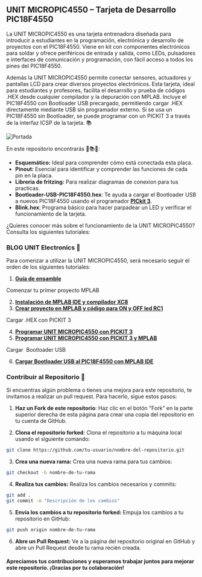## UNIT MICROPIC4550 – Tarjeta de Desarrollo PIC18F4550

La UNIT MICROPIC4550 es una tarjeta entrenadora diseñada para introducir a estudiantes en la programación, electrónica y desarrollo de proyectos con el PIC18F4550. Viene en kit con componentes electrónicos para soldar y ofrece periféricos de entrada y salida, como LEDs, pulsadores e interfaces de comunicación y programación, con fácil acceso a todos los pines del PIC18F4550. 

Además la UNIT MICROPIC4550 permite conectar sensores, actuadores y pantallas LCD para crear diversos proyectos electrónicos. Esta tarjeta, ideal para estudiantes y profesores, facilita el desarrollo y prueba de códigos .HEX desde cualquier compilador y la depuración con MPLAB. Incluye el PIC18F4550 con Bootloader USB precargado, permitiendo cargar .HEX directamente mediante USB sin programador externo. Si se usa un PIC18F4550 sin Bootloader, se puede programar con un PICKIT 3 a través de la interfaz ICSP de la tarjeta. 📚

![Portada](https://uelectronics.com/wp-content/uploads/2021/08/UNIT-MICROPIC4550.jpg)

En este repositorio encontrarás 📄📚🔌:

- **Esquemático:** Ideal para comprender cómo está conectada esta placa.
- **Pinout:** Esencial para identificar y comprender las funciones de cada pin en la placa.
- **Libreria de fritzing:** Para realizar diagramas de conexion para tus practicas.
- **Bootloader-USB-PIC18F4550.hex**: Te ayuda a cargar el Bootloader USB a nuevos PIC18F4550 usando el programador [**PICkit 3**](https://uelectronics.com/producto/pickit-3-programador-universal-pic-con-interfaz-icsp/).
- **Blink.hex**: Programa básico para hacer parpadear un LED y verificar el funcionamiento de la tarjeta.

¿Quieres conocer más sobre el funcionamiento de la UNIT MICROPIC4550? Consulta los siguientes tutoriales:

### BLOG UNIT Electronics 📝

Para comenzar a utilizar la UNIT MICROPIC4550, será necesario seguir el orden de los siguientes tutoriales:

1. [**Guía de ensamble**](https://blog.uelectronics.com/electronica/unit-micropic4550-guia-de-ensamble/)

Comenzar tu primer proyecto MPLAB

2. [**Instalación de MPLAB IDE y compilador XC8**](https://blog.uelectronics.com/electronica/instalacion-de-mplab-x-ide-y-compilador-xc8/)
3. [**Crear proyecto en MPLAB y código para ON y OFF led RC1**](https://blog.uelectronics.com/electronica/crear-proyecto-en-mplab-y-codigo-para-on-y-off-led/)

Cargar .HEX con PICKIT 3

4. [**Programar UNIT MICROPIC4550 con PICKIT 3**](https://blog.uelectronics.com/electronica/programar-micropic4550-con-pickit-3-y-mplab/)
5. [**Programar UNIT MICROPIC4550 con PICKIT 3 y MPLAB**](https://blog.uelectronics.com/electronica/programar-micropic4550-con-pickit-3-y-mplab/)

Cargar  Bootloader USB

6. [**Cargar Bootloader USB al PIC18F4550 con MPLAB IDE**](https://blog.uelectronics.com/electronica/cargar-bootloader-usb-al-pic18f4550-con-mplab-ide/)


### Contribuir al Repositorio 🤗

Si encuentras algún problema o tienes una mejora para este repositorio, te invitamos a realizar un pull request. Para hacerlo, sigue estos pasos:

1. **Haz un Fork de este repositorio**: Haz clic en el botón "Fork" en la parte superior derecha de esta página para crear una copia del repositorio en tu cuenta de GitHub.

2. **Clona el repositorio forked**: Clona el repositorio a tu máquina local usando el siguiente comando:

```sh
git clone https://github.com/tu-usuario/nombre-del-repositorio.git
 ```
   
3. **Crea una nueva rama:** Crea una nueva rama para tus cambios:

```sh
git checkout -b nombre-de-tu-rama
```
   
4. **Realiza tus cambios:** Realiza los cambios necesarios y commits:

```sh
git add .
git commit -m "Descripción de los cambios"
```

5. **Envía los cambios a tu repositorio forked:** Empuja los cambios a tu repositorio en GitHub:

```sh
git push origin nombre-de-tu-rama
```

6. **Abre un Pull Request:** Ve a la página del repositorio original en GitHub y abre un Pull Request desde tu rama recién creada.

#### Apreciamos tus contribuciones y esperamos trabajar juntos para mejorar este repositorio. ¡Gracias por tu colaboración!